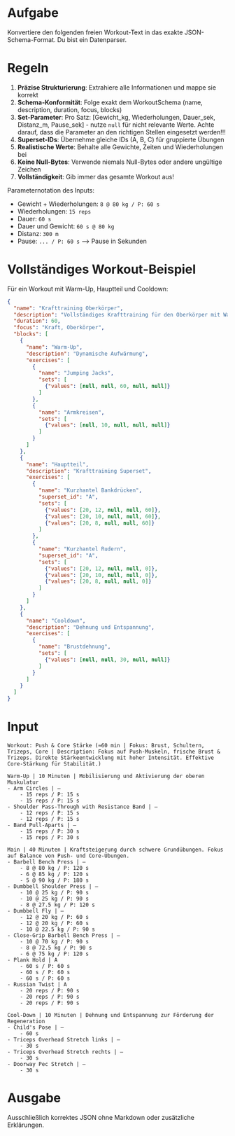 # Aufgabe
Konvertiere den folgenden freien Workout-Text in das exakte JSON-Schema-Format. Du bist ein Datenparser.

# Regeln
1. **Präzise Strukturierung**: Extrahiere alle Informationen und mappe sie korrekt
2. **Schema-Konformität**: Folge exakt dem WorkoutSchema (name, description, duration, focus, blocks)
3. **Set-Parameter**: Pro Satz: [Gewicht_kg, Wiederholungen, Dauer_sek, Distanz_m, Pause_sek] - nutze `null` für nicht relevante Werte. Achte darauf, dass die Parameter an den richtigen Stellen eingesetzt werden!!!
4. **Superset-IDs**: Übernehme gleiche IDs (A, B, C) für gruppierte Übungen
5. **Realistische Werte**: Behalte alle Gewichte, Zeiten und Wiederholungen bei
6. **Keine Null-Bytes**: Verwende niemals Null-Bytes oder andere ungültige Zeichen
7. **Vollständigkeit**: Gib immer das gesamte Workout aus!

Parameternotation des Inputs:
- Gewicht + Wiederholungen: `8 @ 80 kg / P: 60 s`
- Wiederholungen: `15 reps`
- Dauer: `60 s`
- Dauer und Gewicht: `60 s @ 80 kg`
- Distanz: `300 m`
- Pause: `... / P: 60 s` --> Pause in Sekunden


# Vollständiges Workout-Beispiel
Für ein Workout mit Warm-Up, Hauptteil und Cooldown:
```json
{
  "name": "Krafttraining Oberkörper",
  "description": "Vollständiges Krafttraining für den Oberkörper mit Warm-Up und Cooldown",
  "duration": 60,
  "focus": "Kraft, Oberkörper",
  "blocks": [
    {
      "name": "Warm-Up",
      "description": "Dynamische Aufwärmung",
      "exercises": [
        {
          "name": "Jumping Jacks",
          "sets": [
            {"values": [null, null, 60, null, null]}
          ]
        },
        {
          "name": "Armkreisen",
          "sets": [
            {"values": [null, 10, null, null, null]}
          ]
        }
      ]
    },
    {
      "name": "Hauptteil",
      "description": "Krafttraining Superset",
      "exercises": [
        {
          "name": "Kurzhantel Bankdrücken",
          "superset_id": "A",
          "sets": [
            {"values": [20, 12, null, null, 60]},
            {"values": [20, 10, null, null, 60]},
            {"values": [20, 8, null, null, 60]}
          ]
        },
        {
          "name": "Kurzhantel Rudern",
          "superset_id": "A",
          "sets": [
            {"values": [20, 12, null, null, 0]},
            {"values": [20, 10, null, null, 0]},
            {"values": [20, 8, null, null, 0]}
          ]
        }
      ]
    },
    {
      "name": "Cooldown",
      "description": "Dehnung und Entspannung",
      "exercises": [
        {
          "name": "Brustdehnung",
          "sets": [
            {"values": [null, null, 30, null, null]}
          ]
        }
      ]
    }
  ]
}
```

# Input
```
Workout: Push & Core Stärke (≈60 min | Fokus: Brust, Schultern, Trizeps, Core | Description: Fokus auf Push-Muskeln, frische Brust & Trizeps. Direkte Stärkeentwicklung mit hoher Intensität. Effektive Core-Stärkung für Stabilität.)

Warm-Up | 10 Minuten | Mobilisierung und Aktivierung der oberen Muskulatur
- Arm Circles | –
    - 15 reps / P: 15 s
    - 15 reps / P: 15 s
- Shoulder Pass-Through with Resistance Band | –
    - 12 reps / P: 15 s
    - 12 reps / P: 15 s
- Band Pull-Aparts | –
    - 15 reps / P: 30 s
    - 15 reps / P: 30 s

Main | 40 Minuten | Kraftsteigerung durch schwere Grundübungen. Fokus auf Balance von Push- und Core-Übungen.
- Barbell Bench Press | –
    - 8 @ 80 kg / P: 120 s
    - 6 @ 85 kg / P: 120 s
    - 5 @ 90 kg / P: 180 s
- Dumbbell Shoulder Press | –
    - 10 @ 25 kg / P: 90 s
    - 10 @ 25 kg / P: 90 s
    - 8 @ 27.5 kg / P: 120 s
- Dumbbell Fly | –
    - 12 @ 20 kg / P: 60 s
    - 12 @ 20 kg / P: 60 s
    - 10 @ 22.5 kg / P: 90 s
- Close-Grip Barbell Bench Press | –
    - 10 @ 70 kg / P: 90 s
    - 8 @ 72.5 kg / P: 90 s
    - 6 @ 75 kg / P: 120 s
- Plank Hold | A
    - 60 s / P: 60 s
    - 60 s / P: 60 s
    - 60 s / P: 60 s
- Russian Twist | A 
    - 20 reps / P: 90 s
    - 20 reps / P: 90 s
    - 20 reps / P: 90 s

Cool-Down | 10 Minuten | Dehnung und Entspannung zur Förderung der Regeneration
- Child's Pose | –
    - 60 s
- Triceps Overhead Stretch links | –
    - 30 s
- Triceps Overhead Stretch rechts | –
    - 30 s
- Doorway Pec Stretch | –
    - 30 s
```

# Ausgabe
Ausschließlich korrektes JSON ohne Markdown oder zusätzliche Erklärungen. 
